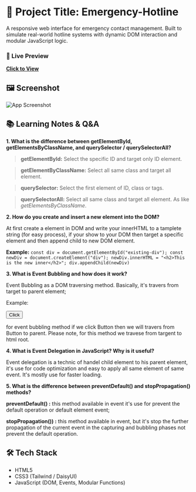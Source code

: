 
# 🚨 Project Title: Emergency-Hotline

A responsive web interface for emergency contact management. Built to simulate real-world hotline systems with dynamic DOM interaction and modular JavaScript logic.


### 🔗 Live Preview  
__[Click to View](https://your-live-link.com)__





## 🖼️ Screenshot

![App Screenshot](https://i.ibb.co.com/qVX9VSQ/emergency-hotline-project.png)




## 📚 Learning Notes & Q&A

__1. What is the difference between getElementById, getElementsByClassName, and querySelector / querySelectorAll?__

> __getElementById:__ Select the specific ID and target only ID element.  

> __getElementByClassName:__ Select all same class and target all element.  

> __querySelector:__ Select the first element of ID, class or tags.

> __querySelectorAll:__ Select all same class and target all element. As like *getElementsByClassName*. 

__2. How do you create and insert a new element into the DOM?__ 

At first create a element in DOM and write your innerHTML to a tamplete string (for easy process), if your show to your DOM then target a specific element and then append child to new DOM element. 

__Example:__
`
const div = document.getElementById("existing-div");
const newDiv = document.createElement("div");
newDiv.innerHTML = "<h2>This is the new inner</h2>";
div.appendChild(newDiv)
`

__3. What is Event Bubbling and how does it work?__ 

Event Bubbling as a DOM traversing method. Basically, it's travers from target to parent element; 

Example: 
<div id="parent">
    <button>Click</button>
</div>

for event bubbling method if we click Button then we will travers from Button to parent. Please note, for this method we travese from targent to html root.


__4. What is Event Delegation in JavaScript? Why is it useful?__

Event delegation is a technic of handel child element to his parent element, it's use for code optimization and easy to apply all same element of same event. It's mostly use for faster loading. 

__5. What is the difference between preventDefault() and stopPropagation() methods?__

__preventDefault() :__ this method available in event it's use for prevent the default operation or default element event;

__stopPropagation()) :__ this method available in event, but it's stop the further propagation of the current event in the capturing and bubbling phases not prevent the default operation.







## 🛠️ Tech Stack 

- HTML5  
- CSS3 (Tailwind / DaisyUI)  
- JavaScript (DOM, Events, Modular Functions)


